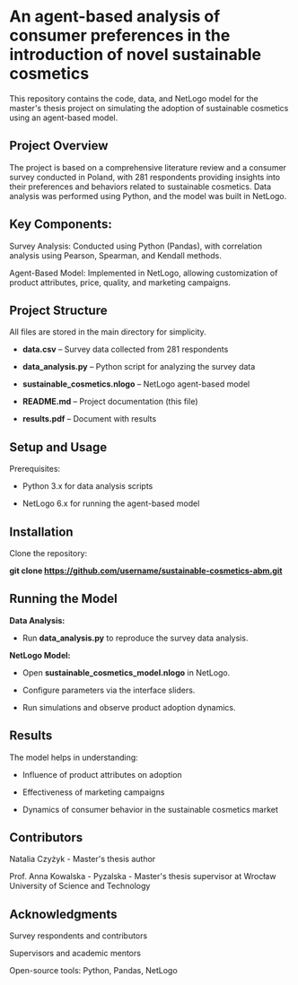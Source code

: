 # An agent-based analysis of consumer preferences in the introduction of novel sustainable cosmetics

This repository contains the code, data, and NetLogo model for the master's thesis project on simulating the adoption of sustainable cosmetics using an agent-based model.

## Project Overview

The project is based on a comprehensive literature review and a consumer survey conducted in Poland, with 281 respondents providing insights into their preferences and behaviors related to sustainable cosmetics. Data analysis was performed using Python, and the model was built in NetLogo.


## Key Components:

Survey Analysis: Conducted using Python (Pandas), with correlation analysis using Pearson, Spearman, and Kendall methods.

Agent-Based Model: Implemented in NetLogo, allowing customization of product attributes, price, quality, and marketing campaigns.


## Project Structure

All files are stored in the main directory for simplicity.

- **data.csv** – Survey data collected from 281 respondents

- **data_analysis.py** – Python script for analyzing the survey data

- **sustainable_cosmetics.nlogo** – NetLogo agent-based model

- **README.md** – Project documentation (this file)

- **results.pdf** – Document with results


## Setup and Usage

Prerequisites:

- Python 3.x for data analysis scripts

- NetLogo 6.x for running the agent-based model


## Installation

Clone the repository:

**git clone https://github.com/username/sustainable-cosmetics-abm.git**


## Running the Model

**Data Analysis:**

- Run **data_analysis.py** to reproduce the survey data analysis.


**NetLogo Model:**

- Open **sustainable_cosmetics_model.nlogo** in NetLogo.

- Configure parameters via the interface sliders.

- Run simulations and observe product adoption dynamics.


## Results

The model helps in understanding:

- Influence of product attributes on adoption

- Effectiveness of marketing campaigns

- Dynamics of consumer behavior in the sustainable cosmetics market


## Contributors

Natalia Czyżyk - Master's thesis author

Prof. Anna Kowalska - Pyzalska - Master's thesis supervisor at Wrocław University of Science and Technology


## Acknowledgments

Survey respondents and contributors

Supervisors and academic mentors

Open-source tools: Python, Pandas, NetLogo

